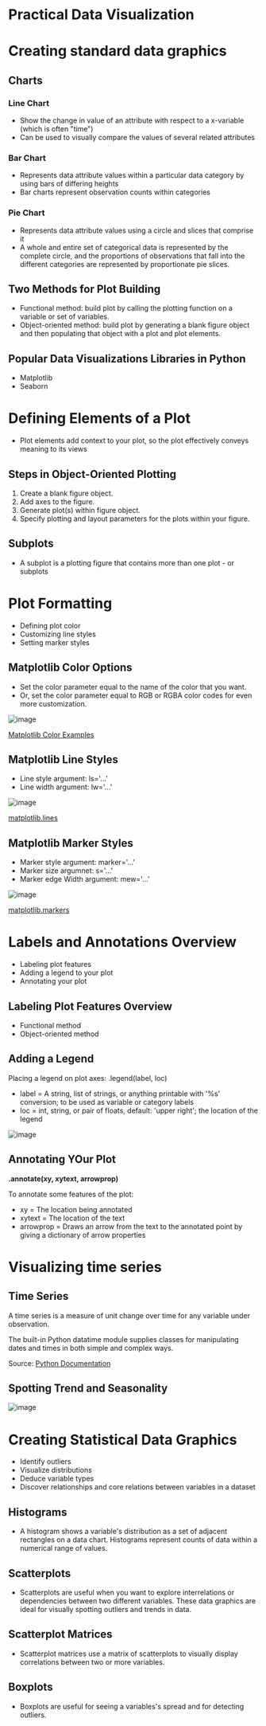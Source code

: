 # Practical Data Visualization 

# Creating standard data graphics

## Charts 

### Line Chart

* Show the change in value of an attribute with respect to a x-variable (which is often "time")
* Can be used to visually compare the values of several related attributes

### Bar Chart

* Represents data attribute values within a particular data category by using bars of differing heights 
* Bar charts represent observation counts within categories

### Pie Chart

* Represents data attribute values using a circle and slices that comprise it
* A whole and entire set of categorical data is represented by the complete circle, and the proportions of observations that fall into the different categories are represented by proportionate pie slices. 

## Two Methods for Plot Building 

* Functional method: build plot by calling the plotting function on a variable or set of variables. 
* Object-oriented method: build plot by generating a blank figure object and then populating that object with a plot and plot elements. 

## Popular Data Visualizations Libraries in Python

* Matplotlib
* Seaborn 

# Defining Elements of a Plot

* Plot elements add context to your plot, so the plot effectively conveys meaning to its views

## Steps in Object-Oriented Plotting 

1. Create a blank figure object.
2. Add axes to the figure.
3. Generate plot(s) within figure object.
4. Specify plotting and layout parameters for the plots within your figure. 

## Subplots 

* A subplot is a plotting figure that contains more than one plot - or subplots

# Plot Formatting

* Defining plot color
* Customizing line styles
* Setting marker styles

## Matplotlib Color Options

* Set the color parameter equal to the name of the color that you want.
* Or, set the color parameter equal to RGB or RGBA color codes for even more customization. 

![image](https://user-images.githubusercontent.com/76530973/191789151-8c61f497-d852-43be-a622-dd97d3cc87de.png)

[Matplotlib Color Examples](https://matplotlib.org/2.0.2/examples/color/named_colors.html)

## Matplotlib Line Styles

* Line style argument: ls='...'
* Line width argument: lw='...'

![image](https://user-images.githubusercontent.com/76530973/191789452-60342131-689e-4f2f-a86d-1a4376486ea6.png)

[matplotlib.lines](https://matplotlib.org/2.0.1/api/lines_api.html)

## Matplotlib Marker Styles

* Marker style argument: marker='...'
* Marker size argumnet: s='...'
* Marker edge Width argument: mew='...'

![image](https://user-images.githubusercontent.com/76530973/191790700-569a9d02-f2ba-48a2-a671-e66e9bcabb75.png)

[matplotlib.markers](https://matplotlib.org/stable/api/markers_api.html)

# Labels and Annotations Overview

* Labeling plot features
* Adding a legend to your plot
* Annotating your plot

## Labeling  Plot Features Overview

* Functional method
* Object-oriented method

## Adding a Legend

Placing a legend on plot axes: .legend(label, loc)

* label = A string, list of strings, or anything printable with '%s' conversion; to be used as variable or category labels
* loc = int, string, or pair of floats, default: 'upper right'; the location of the legend

![image](https://user-images.githubusercontent.com/76530973/191797569-197f9c17-c520-46dd-b0f9-0f5b81dc7621.png)

## Annotating YOur Plot 

**.annotate(xy, xytext, arrowprop)**

To annotate some features of the plot:

* xy = The location being annotated
* xytext = The location of the text
* arrowprop = Draws an arrow from the text to the annotated point by giving a dictionary of arrow properties

# Visualizing time series

## Time Series

A time series is a measure of unit change over time for any variable under observation.

The built-in Python datatime module supplies classes for manipulating dates and times in both simple and complex ways. 

Source: [Python Documentation](https://docs.python.org/3/library/time.html)

## Spotting Trend and Seasonality

![image](https://user-images.githubusercontent.com/76530973/191805225-e278d2d2-3a8d-462f-a17f-1f4128e12dba.png)

# Creating Statistical Data Graphics

* Identify outliers
* Visualize distributions
* Deduce variable types
* Discover relationships and core relations between variables in a dataset

## Histograms 

* A histogram shows a variable's distribution as a set of adjacent rectangles on a data chart. Histograms represent counts of data within a numerical range of values. 

## Scatterplots

* Scatterplots are useful when you want to explore interrelations or dependencies between two different variables. These data graphics are ideal for visually spotting outliers and trends in data. 

## Scatterplot Matrices 

* Scatterplot matrices use a matrix of scatterplots to visually display correlations between two or more variables. 

## Boxplots 

* Boxplots are useful for seeing a variables's spread and for detecting outliers. 



